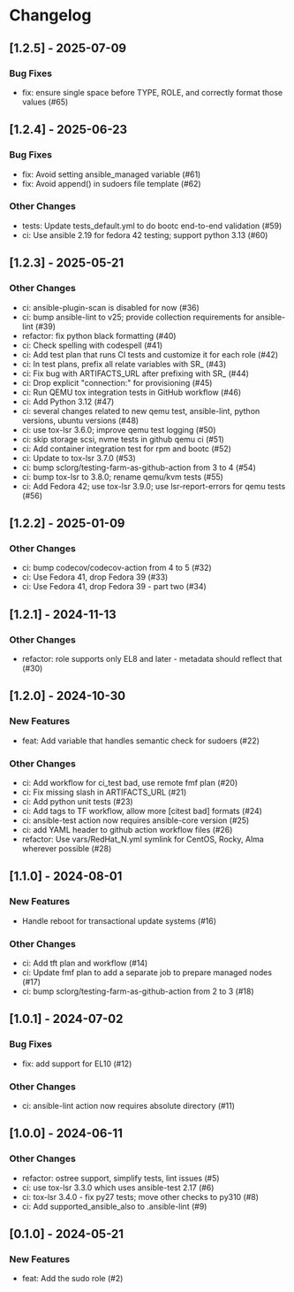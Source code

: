 Changelog
=========

[1.2.5] - 2025-07-09
--------------------

### Bug Fixes

- fix: ensure single space before TYPE, ROLE, and correctly format those values (#65)

[1.2.4] - 2025-06-23
--------------------

### Bug Fixes

- fix: Avoid setting ansible_managed variable (#61)
- fix: Avoid append() in sudoers file template (#62)

### Other Changes

- tests: Update tests_default.yml to do bootc end-to-end validation (#59)
- ci: Use ansible 2.19 for fedora 42 testing; support python 3.13 (#60)

[1.2.3] - 2025-05-21
--------------------

### Other Changes

- ci: ansible-plugin-scan is disabled for now (#36)
- ci: bump ansible-lint to v25; provide collection requirements for ansible-lint (#39)
- refactor: fix python black formatting (#40)
- ci: Check spelling with codespell (#41)
- ci: Add test plan that runs CI tests and customize it for each role (#42)
- ci: In test plans, prefix all relate variables with SR_ (#43)
- ci: Fix bug with ARTIFACTS_URL after prefixing with SR_ (#44)
- ci: Drop explicit "connection:" for provisioning (#45)
- ci: Run QEMU tox integration tests in GitHub workflow (#46)
- ci: Add Python 3.12 (#47)
- ci: several changes related to new qemu test, ansible-lint, python versions, ubuntu versions (#48)
- ci: use tox-lsr 3.6.0; improve qemu test logging (#50)
- ci: skip storage scsi, nvme tests in github qemu ci (#51)
- ci: Add container integration test for rpm and bootc (#52)
- ci: Update to tox-lsr 3.7.0 (#53)
- ci: bump sclorg/testing-farm-as-github-action from 3 to 4 (#54)
- ci: bump tox-lsr to 3.8.0; rename qemu/kvm tests (#55)
- ci: Add Fedora 42; use tox-lsr 3.9.0; use lsr-report-errors for qemu tests (#56)

[1.2.2] - 2025-01-09
--------------------

### Other Changes

- ci: bump codecov/codecov-action from 4 to 5 (#32)
- ci: Use Fedora 41, drop Fedora 39 (#33)
- ci: Use Fedora 41, drop Fedora 39 - part two (#34)

[1.2.1] - 2024-11-13
--------------------

### Other Changes

- refactor: role supports only EL8 and later - metadata should reflect that (#30)

[1.2.0] - 2024-10-30
--------------------

### New Features

- feat: Add variable that handles semantic check for sudoers (#22)

### Other Changes

- ci: Add workflow for ci_test bad, use remote fmf plan (#20)
- ci: Fix missing slash in ARTIFACTS_URL (#21)
- ci: Add python unit tests (#23)
- ci: Add tags to TF workflow, allow more [citest bad] formats (#24)
- ci: ansible-test action now requires ansible-core version (#25)
- ci: add YAML header to github action workflow files (#26)
- refactor: Use vars/RedHat_N.yml symlink for CentOS, Rocky, Alma wherever possible (#28)

[1.1.0] - 2024-08-01
--------------------

### New Features

- Handle reboot for transactional update systems (#16)

### Other Changes

- ci: Add tft plan and workflow (#14)
- ci: Update fmf plan to add a separate job to prepare managed nodes (#17)
- ci: bump sclorg/testing-farm-as-github-action from 2 to 3 (#18)

[1.0.1] - 2024-07-02
--------------------

### Bug Fixes

- fix: add support for EL10 (#12)

### Other Changes

- ci: ansible-lint action now requires absolute directory (#11)

[1.0.0] - 2024-06-11
--------------------

### Other Changes

- refactor: ostree support, simplify tests, lint issues (#5)
- ci: use tox-lsr 3.3.0 which uses ansible-test 2.17 (#6)
- ci: tox-lsr 3.4.0 - fix py27 tests; move other checks to py310 (#8)
- ci: Add supported_ansible_also to .ansible-lint (#9)

[0.1.0] - 2024-05-21
--------------------

### New Features

- feat: Add the sudo role (#2)

